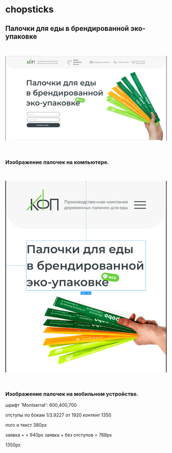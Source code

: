 # chopsticks
## Палочки для еды в брендированной  эко-упаковке
<br/>

![Image alt](./chopsticks_desktop.png)

<br/>

### Изображение палочек на компьютере.

<br/>

![Image alt](./chopsticks_mobile.png)

<br/>

### Изображение палочек на мобильном устройстве.


шрифт  'Montserrat': 600,400,700


отступы по бокам 1/3.9227  от 1920 контент 1350

лого и текст 380px

заявка +  = 940px
заявка + без отступов   = 768px


1350px 